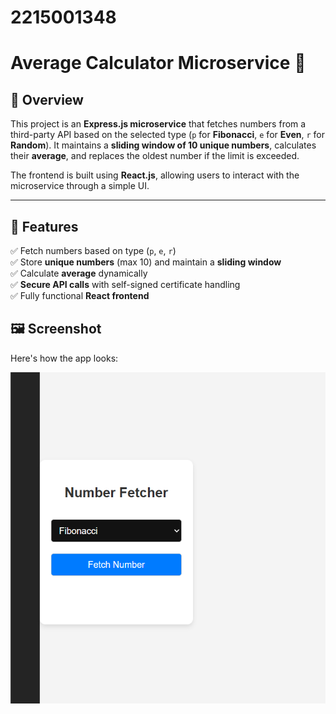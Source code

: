 # 2215001348




# Average Calculator Microservice 🚀

## 📖 Overview
This project is an **Express.js microservice** that fetches numbers from a third-party API based on the selected type (`p` for **Fibonacci**, `e` for **Even**, `r` for **Random**). It maintains a **sliding window of 10 unique numbers**, calculates their **average**, and replaces the oldest number if the limit is exceeded.

The frontend is built using **React.js**, allowing users to interact with the microservice through a simple UI.

---

## 🎯 Features
✅ Fetch numbers based on type (`p`, `e`, `r`)  
✅ Store **unique numbers** (max 10) and maintain a **sliding window**  
✅ Calculate **average** dynamically  
✅ **Secure API calls** with self-signed certificate handling  
✅ Fully functional **React frontend**  

## 🖼 Screenshot
Here's how the app looks:

![App Screenshot](https://github.com/PriyanshuPoniaa/2215001348/blob/main/fetch.png)
